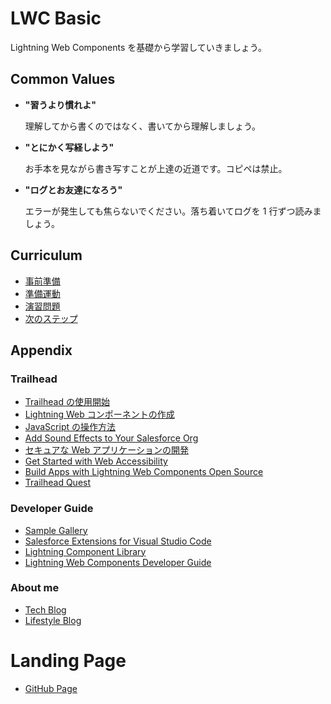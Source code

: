 # LWC Basic

Lightning Web Components を基礎から学習していきましょう。

## Common Values

- **"習うより慣れよ"**

  理解してから書くのではなく、書いてから理解しましょう。

- **"とにかく写経しよう"**

  お手本を見ながら書き写すことが上達の近道です。コピペは禁止。

- **"ログとお友達になろう"**

  エラーが発生しても焦らないでください。落ち着いてログを 1 行ずつ読みましょう。

## Curriculum

- [事前準備](https://github.com/takahitomiyamoto/lwc-basic/wiki/Prerequisite)
- [準備運動](https://github.com/takahitomiyamoto/lwc-basic/wiki/Warm-up)
- [演習問題](https://github.com/takahitomiyamoto/lwc-basic/wiki/Exercises)
- [次のステップ](https://github.com/takahitomiyamoto/lwc-basic/wiki/Next-Step)

## Appendix

### Trailhead

- [Trailhead の使用開始](https://trailhead.salesforce.com/ja/content/learn/modules/trailhead_basics/get-started-with-trailhead)
- [Lightning Web コンポーネントの作成](https://trailhead.salesforce.com/ja/content/learn/trails/build-lightning-web-components)
- [JavaScript の操作方法](https://trailhead.salesforce.com/ja/content/learn/trails/learn-to-work-with-javascript)
- [Add Sound Effects to Your Salesforce Org](https://trailhead.salesforce.com/ja/content/learn/projects/add-sound-effects-to-your-sf-org)
- [セキュアな Web アプリケーションの開発](https://trailhead.salesforce.com/ja/content/learn/trails/security_developer)
- [Get Started with Web Accessibility](https://trailhead.salesforce.com/ja/content/learn/trails/get-started-with-web-accessibility)
- [Build Apps with Lightning Web Components Open Source](https://trailhead.salesforce.com/ja/content/learn/trails/build-apps-lightning-web-components-open-source)
- [Trailhead Quest](https://trailhead.salesforce.com/quests/web-components)

### Developer Guide

- [Sample Gallery](https://trailhead.salesforce.com/sample-gallery)
- [Salesforce Extensions for Visual Studio Code](https://forcedotcom.github.io/salesforcedx-vscode/)
- [Lightning Component Library](https://developer.salesforce.com/docs/component-library)
- [Lightning Web Components Developer Guide](https://developer.salesforce.com/docs/component-library/documentation/lwc)

### About me

- [Tech Blog](https://qiita.com/takahito0508)
- [Lifestyle Blog](https://medium.com/takahitomiyamoto)

# Landing Page

- [GitHub Page](https://takahitomiyamoto.github.io/lwc-basic/)
